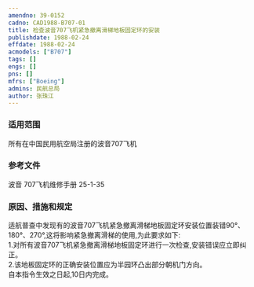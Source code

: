 ```yaml
---
amendno: 39-0152  
cadno: CAD1988-B707-01  
title: 检查波音707飞机紧急撤离滑梯地板固定环的安装  
publishdate: 1988-02-24  
effdate: 1988-02-24  
acmodels: ["B707"]  
tags: []  
engs: []  
pns: []  
mfrs: ["Boeing"]  
admins: 民航总局  
author: 张珠江  
---
```

  
### 适用范围  
所有在中国民用航空局注册的波音707飞机  
  
<!--more-->  
### 参考文件  
  波音 
707飞机维修手册 25-1-35  
  
### 原因、措施和规定  

  适航普查中发现有的波音707飞机紧急撤离滑梯地板固定环安装位置装错90°、180°、270°,这将影响紧急撤离滑梯的使用,为此要求如下:  
  1.对所有波音707飞机紧急撤离滑梯地板固定环进行一次检查,安装错误应立即纠正。  
  2.该地板固定环的正确安装位置应为半园环凸出部分朝机门方向。     
  自本指令生效之日起,10日内完成。  
